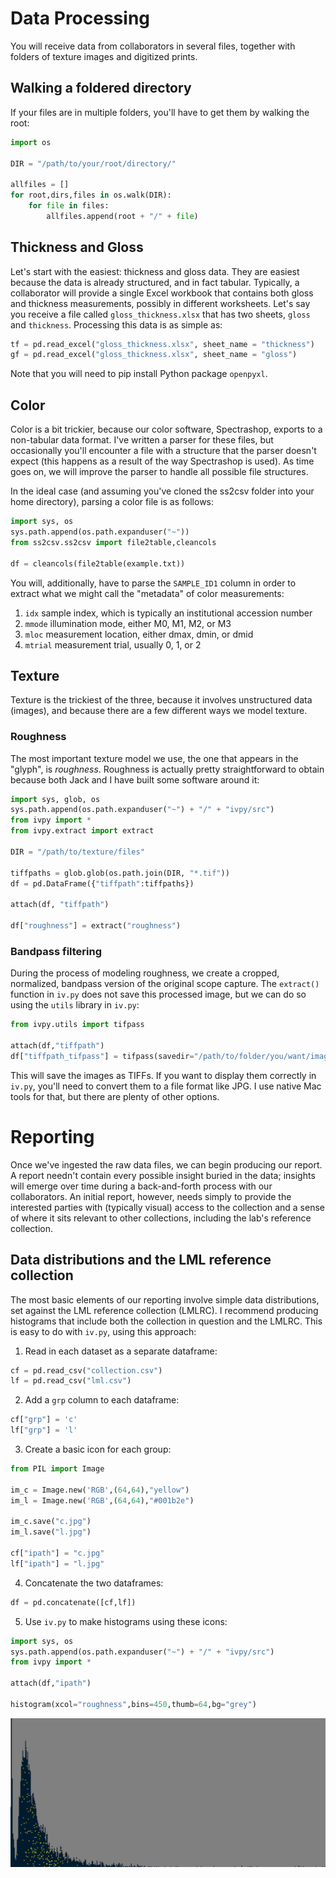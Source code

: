 # Data Processing

You will receive data from collaborators in several files, together with folders of texture images and digitized prints.

## Walking a foldered directory

If your files are in multiple folders, you'll have to get them by walking the root:

```python
import os

DIR = "/path/to/your/root/directory/"

allfiles = []
for root,dirs,files in os.walk(DIR):
    for file in files:
        allfiles.append(root + "/" + file)
 ```

## Thickness and Gloss

Let's start with the easiest: thickness and gloss data. They are easiest because the data is already structured, and in fact tabular. Typically, a collaborator will provide a single Excel workbook that contains both gloss and thickness measurements, possibly in different worksheets. Let's say you receive a file called ``gloss_thickness.xlsx`` that has two sheets, ``gloss`` and ``thickness``. Processing this data is as simple as:

```python
tf = pd.read_excel("gloss_thickness.xlsx", sheet_name = "thickness")
gf = pd.read_excel("gloss_thickness.xlsx", sheet_name = "gloss")
```

Note that you will need to pip install Python package `openpyxl`.

## Color

Color is a bit trickier, because our color software, Spectrashop, exports to a non-tabular data format. I've written a parser for these files, but occasionally you'll encounter a file with a structure that the parser doesn't expect (this happens as a result of the way Spectrashop is used). As time goes on, we will improve the parser to handle all possible file structures.

In the ideal case (and assuming you've cloned the ss2csv folder into your home directory), parsing a color file is as follows:

```python
import sys, os
sys.path.append(os.path.expanduser("~"))
from ss2csv.ss2csv import file2table,cleancols

df = cleancols(file2table(example.txt))
```

You will, additionally, have to parse the `SAMPLE_ID1` column in order to extract what we might call the "metadata" of color measurements:

1. `idx` sample index, which is typically an institutional accession number
2. `mmode` illumination mode, either M0, M1, M2, or M3
3. `mloc` measurement location, either dmax, dmin, or dmid
4. `mtrial` measurement trial, usually 0, 1, or 2

## Texture

Texture is the trickiest of the three, because it involves unstructured data (images), and because there are a few different ways we model texture. 

### Roughness

The most important texture model we use, the one that appears in the "glyph", is _roughness_. Roughness is actually pretty straightforward to obtain because both Jack and I have built some software around it:

```python
import sys, glob, os
sys.path.append(os.path.expanduser("~") + "/" + "ivpy/src")
from ivpy import *
from ivpy.extract import extract

DIR = "/path/to/texture/files"

tiffpaths = glob.glob(os.path.join(DIR, "*.tif"))
df = pd.DataFrame({"tiffpath":tiffpaths})

attach(df, "tiffpath")

df["roughness"] = extract("roughness")
```

### Bandpass filtering

During the process of modeling roughness, we create a cropped, normalized, bandpass version of the original scope capture. The `extract()` function in `iv.py` does not save this processed image, but we can do so using the `utils` library in `iv.py`:

```python
from ivpy.utils import tifpass

attach(df,"tiffpath")
df["tiffpath_tifpass"] = tifpass(savedir="/path/to/folder/you/want/images/saved/to")
```

This will save the images as TIFFs. If you want to display them correctly in `iv.py`, you'll need to convert them to a file format like JPG. I use native Mac tools for that, but there are plenty of other options.

# Reporting

Once we've ingested the raw data files, we can begin producing our report. A report needn't contain every possible insight buried in the data; insights will emerge over time during a back-and-forth process with our collaborators. An initial report, however, needs simply to provide the interested parties with (typically visual) access to the collection and a sense of where it sits relevant to other collections, including the lab's reference collection.

## Data distributions and the LML reference collection

The most basic elements of our reporting involve simple data distributions, set against the LML reference collection (LMLRC). I recommend producing histograms that include both the collection in question and the LMLRC. This is easy to do with `iv.py`, using this approach:

1. Read in each dataset as a separate dataframe:

```python
cf = pd.read_csv("collection.csv")
lf = pd.read_csv("lml.csv")
```

2. Add a `grp` column to each dataframe:

```python
cf["grp"] = 'c'
lf["grp"] = 'l'
```

3. Create a basic icon for each group:

```python
from PIL import Image

im_c = Image.new('RGB',(64,64),"yellow")
im_l = Image.new('RGB',(64,64),"#001b2e")

im_c.save("c.jpg")
im_l.save("l.jpg")

cf["ipath"] = "c.jpg"
lf["ipath"] = "l.jpg"
```

4. Concatenate the two dataframes:

```python
df = pd.concatenate([cf,lf])
```

5. Use `iv.py` to make histograms using these icons:

```python
import sys, os
sys.path.append(os.path.expanduser("~") + "/" + "ivpy/src")
from ivpy import *

attach(df,"ipath")

histogram(xcol="roughness",bins=450,thumb=64,bg="grey")
```

![unit histogram](/hist.png)


